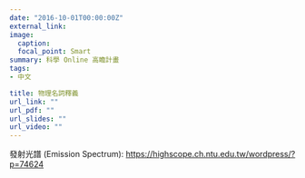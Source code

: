 ```yaml
---
date: "2016-10-01T00:00:00Z"
external_link: 
image:
  caption: 
  focal_point: Smart
summary: 科學 Online 高瞻計畫
tags:
- 中文

title: 物理名詞釋義
url_link: ""
url_pdf: ""
url_slides: ""
url_video: ""
---
```


發射光譜 (Emission Spectrum): https://highscope.ch.ntu.edu.tw/wordpress/?p=74624